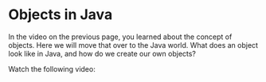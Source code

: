 # Objects in Java

In the video on the previous page, you learned about the concept of objects. Here we will move that over to the Java world. What does an object look like in Java, and how do we create our own objects?

Watch the following video: